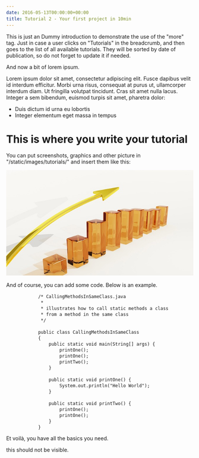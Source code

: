 ```yaml
---
date: 2016-05-13T00:00:00+00:00
title: Tutorial 2 - Your first project in 10min
---
```


This is just an Dummy introduction to demonstrate the use of the "more" tag. Just in case a user clicks on "Tutorials" in the breadcrumb, and then goes to the list of all available tutorials. They will be sorted by date of publication, so do not forget to update it if needed.

And now a bit of lorem ipsum.

Lorem ipsum dolor sit amet, consectetur adipiscing elit. Fusce dapibus velit id interdum efficitur. Morbi urna risus, consequat at purus ut, ullamcorper interdum diam. Ut fringilla volutpat tincidunt. Cras sit amet nulla lacus. Integer a sem bibendum, euismod turpis sit amet, pharetra dolor:

- Duis dictum id urna eu lobortis
- Integer elementum eget massa in tempus


<!--more-->


# This is where you write your tutorial

You can put screenshots, graphics and other picture in "/static/images/tutorials/" and insert them like this:

<img src="../../images/tutorials/graphic.jpg" class="img-responsive">

And of course, you can add some code. Below is an example.

				/* CallingMethodsInSameClass.java
				 *
				 * illustrates how to call static methods a class
				 * from a method in the same class
				 */

				public class CallingMethodsInSameClass
				{
					public static void main(String[] args) {
						printOne();
						printOne();
						printTwo();
					}

					public static void printOne() {
						System.out.println("Hello World");
					}

					public static void printTwo() {
						printOne();
						printOne();
					}
				}

Et voilà, you have all the basics you need.

<!--more-->

this should not be visible.
